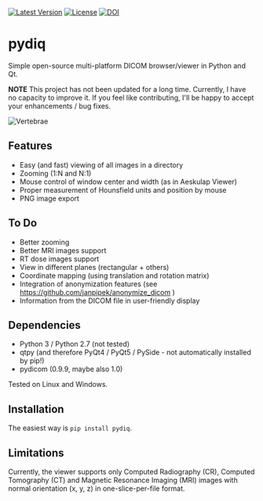 [![Latest Version](https://img.shields.io/pypi/v/pydiq.svg)](https://pypi.python.org/pypi/pydiq/)
[![License](https://img.shields.io/pypi/l/pydiq.svg)](https://pypi.python.org/pypi/pydiq/)
[![DOI](https://zenodo.org/badge/3862/janpipek/pydiq.png)](http://dx.doi.org/10.5281/zenodo.11480)

pydiq
=====
Simple open-source multi-platform DICOM browser/viewer in Python and Qt.

**NOTE** This project has not been updated for a long time. Currently, I have no capacity to improve it. If you feel like contributing, I'll be happy to accept your enhancements / bug fixes.

![Vertebrae](https://raw.githubusercontent.com/janpipek/pydiq/master/doc/vertebra.png "Vertebrae")

Features
--------

* Easy (and fast) viewing of all images in a directory
* Zooming (1:N and N:1)
* Mouse control of window center and width (as in Aeskulap Viewer)
* Proper measurement of Hounsfield units and position by mouse
* PNG image export

To Do
-----

* Better zooming
* Better MRI images support
* RT dose images support
* View in different planes (rectangular + others)
* Coordinate mapping (using translation and rotation matrix)
* Integration of anonymization features (see https://github.com/janpipek/anonymize_dicom )
* Information from the DICOM file in user-friendly display

Dependencies
------------

* Python 3 / Python 2.7 (not tested)
* qtpy (and therefore PyQt4 / PyQt5 / PySide - not automatically installed by pip!)
* pydicom (0.9.9, maybe also 1.0)

Tested on Linux and Windows.

Installation
------------
The easiest way is `pip install pydiq`.

Limitations
-----------

Currently, the viewer supports only Computed Radiography (CR), Computed Tomography (CT) and
Magnetic Resonance Imaging (MRI) images with normal orientation (x, y, z)
in one-slice-per-file format.
